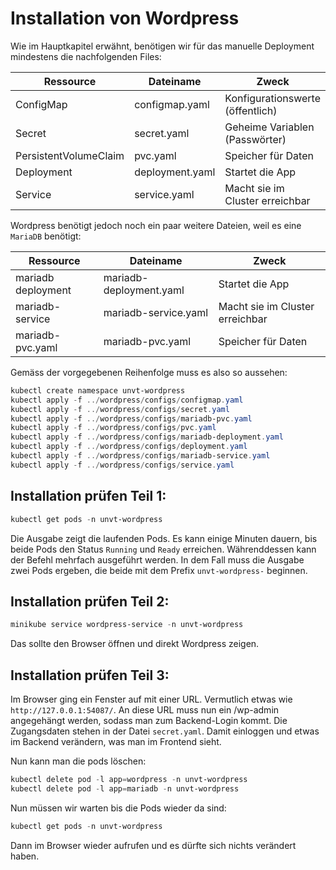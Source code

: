 # Installation von Wordpress

Wie im Hauptkapitel erwähnt, benötigen wir für das manuelle Deployment mindestens die nachfolgenden Files:

| Ressource             | Dateiname               | Zweck                            |
| --------------------- | ----------------------- | -------------------------------- |
| ConfigMap             | configmap.yaml          | Konfigurationswerte (öffentlich) |
| Secret                | secret.yaml             | Geheime Variablen (Passwörter)   |
| PersistentVolumeClaim | pvc.yaml                | Speicher für Daten               |
| Deployment            | deployment.yaml         | Startet die App                  |
| Service               | service.yaml            | Macht sie im Cluster erreichbar  |

Wordpress benötigt jedoch noch ein paar weitere Dateien, weil es eine `MariaDB` benötigt:

| Ressource             | Dateiname               | Zweck                            |
| --------------------- | ----------------------- | -------------------------------- |
| mariadb deployment    | mariadb-deployment.yaml | Startet die App                  |
| mariadb-service       | mariadb-service.yaml    | Macht sie im Cluster erreichbar  |
| mariadb-pvc.yaml      | mariadb-pvc.yaml        | Speicher für Daten               |

Gemäss der vorgegebenen Reihenfolge muss es also so aussehen:

```powershell
kubectl create namespace unvt-wordpress
kubectl apply -f ../wordpress/configs/configmap.yaml
kubectl apply -f ../wordpress/configs/secret.yaml
kubectl apply -f ../wordpress/configs/mariadb-pvc.yaml
kubectl apply -f ../wordpress/configs/pvc.yaml
kubectl apply -f ../wordpress/configs/mariadb-deployment.yaml
kubectl apply -f ../wordpress/configs/deployment.yaml
kubectl apply -f ../wordpress/configs/mariadb-service.yaml
kubectl apply -f ../wordpress/configs/service.yaml
```

## Installation prüfen Teil 1:

```powershell
kubectl get pods -n unvt-wordpress
```

Die Ausgabe zeigt die laufenden Pods. Es kann einige Minuten dauern, bis beide Pods den Status `Running` und `Ready` erreichen. Währenddessen kann der Befehl mehrfach ausgeführt werden. In dem Fall muss die Ausgabe zwei Pods ergeben, die beide mit dem Prefix `unvt-wordpress-` beginnen.

## Installation prüfen Teil 2:
```powershell
minikube service wordpress-service -n unvt-wordpress
```

Das sollte den Browser öffnen und direkt Wordpress zeigen.

## Installation prüfen Teil 3:
Im Browser ging ein Fenster auf mit einer URL. Vermutlich etwas wie `http://127.0.0.1:54087/`. An diese URL muss nun ein /wp-admin angegehängt werden, sodass man zum Backend-Login kommt. Die Zugangsdaten stehen in der Datei `secret.yaml`. Damit einloggen und etwas im Backend verändern, was man im Frontend sieht.

Nun kann man die pods löschen:
```powershell
kubectl delete pod -l app=wordpress -n unvt-wordpress
kubectl delete pod -l app=mariadb -n unvt-wordpress
```

Nun müssen wir warten bis die Pods wieder da sind:
```powershell
kubectl get pods -n unvt-wordpress
```

Dann im Browser wieder aufrufen und es dürfte sich nichts verändert haben.